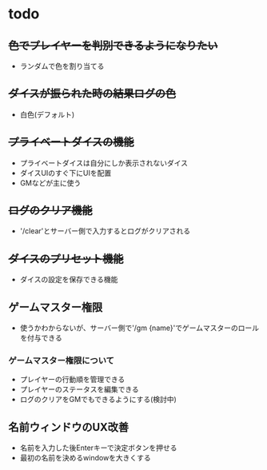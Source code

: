 # todo

## ~~色でプレイヤーを判別できるようになりたい~~ 
- ランダムで色を割り当てる

## ~~ダイスが振られた時の結果ログの色~~
- 白色(デフォルト)

## ~~プライベートダイスの機能~~
- プライベートダイスは自分にしか表示されないダイス
- ダイスUIのすぐ下にUIを配置
- GMなどが主に使う

## ~~ログのクリア機能~~
- '/clear'とサーバー側で入力するとログがクリアされる

## ~~ダイスのプリセット機能~~
- ダイスの設定を保存できる機能

## 

## ゲームマスター権限
- 使うかわからないが、サーバー側で'/gm {name}'でゲームマスターのロールを付与できる

### ゲームマスター権限について
- プレイヤーの行動順を管理できる
- プレイヤーのステータスを編集できる
- ログのクリアをGMでもできるようにする(検討中)


## 名前ウィンドウのUX改善
- 名前を入力した後Enterキーで決定ボタンを押せる
- 最初の名前を決めるwindowを大きくする





